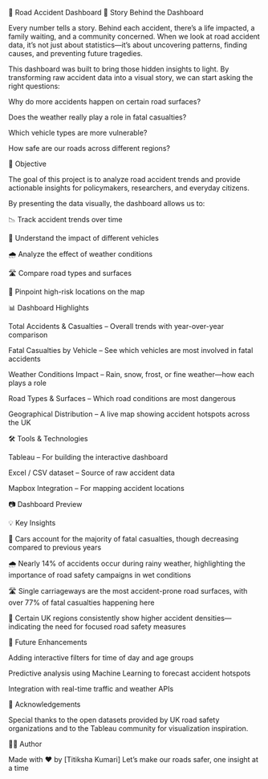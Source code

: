 🚦 Road Accident Dashboard
📖 Story Behind the Dashboard

Every number tells a story.
Behind each accident, there’s a life impacted, a family waiting, and a community concerned. When we look at road accident data, it’s not just about statistics—it’s about uncovering patterns, finding causes, and preventing future tragedies.

This dashboard was built to bring those hidden insights to light. By transforming raw accident data into a visual story, we can start asking the right questions:

Why do more accidents happen on certain road surfaces?

Does the weather really play a role in fatal casualties?

Which vehicle types are more vulnerable?

How safe are our roads across different regions?

🎯 Objective

The goal of this project is to analyze road accident trends and provide actionable insights for policymakers, researchers, and everyday citizens.

By presenting the data visually, the dashboard allows us to:

📉 Track accident trends over time

🚗 Understand the impact of different vehicles

🌧 Analyze the effect of weather conditions

🛣 Compare road types and surfaces

📍 Pinpoint high-risk locations on the map

📊 Dashboard Highlights

Total Accidents & Casualties – Overall trends with year-over-year comparison

Fatal Casualties by Vehicle – See which vehicles are most involved in fatal accidents

Weather Conditions Impact – Rain, snow, frost, or fine weather—how each plays a role

Road Types & Surfaces – Which road conditions are most dangerous

Geographical Distribution – A live map showing accident hotspots across the UK

🛠 Tools & Technologies

Tableau – For building the interactive dashboard

Excel / CSV dataset – Source of raw accident data

Mapbox Integration – For mapping accident locations

📷 Dashboard Preview

💡 Key Insights

🚗 Cars account for the majority of fatal casualties, though decreasing compared to previous years

🌧 Nearly 14% of accidents occur during rainy weather, highlighting the importance of road safety campaigns in wet conditions

🛣 Single carriageways are the most accident-prone road surfaces, with over 77% of fatal casualties happening here

📍 Certain UK regions consistently show higher accident densities—indicating the need for focused road safety measures

🚀 Future Enhancements

Adding interactive filters for time of day and age groups

Predictive analysis using Machine Learning to forecast accident hotspots

Integration with real-time traffic and weather APIs

🙌 Acknowledgements

Special thanks to the open datasets provided by UK road safety organizations and to the Tableau community for visualization inspiration.

🧑‍💻 Author

Made with ❤️ by [Titiksha Kumari]
Let’s make our roads safer, one insight at a time
 
